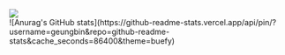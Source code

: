 <div></div>
<a href="https://blog.naver.com/leb4610" target="_blank"><img src="https://img.shields.io/badge/Naver-03C75A?style=flat-square&logo=Naver&logoColor=white"/></a>
<div></div>
![Anurag's GitHub stats](https://github-readme-stats.vercel.app/api/pin/?username=geungbin&repo=github-readme-stats&cache_seconds=86400&theme=buefy)
